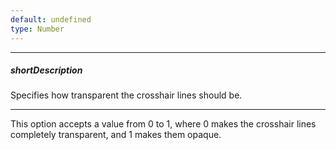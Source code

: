 ```yaml
---
default: undefined
type: Number
---
```

---
##### shortDescription
Specifies how transparent the crosshair lines should be.

---
This option accepts a value from 0 to 1, where 0 makes the crosshair lines completely transparent, and 1 makes them opaque.